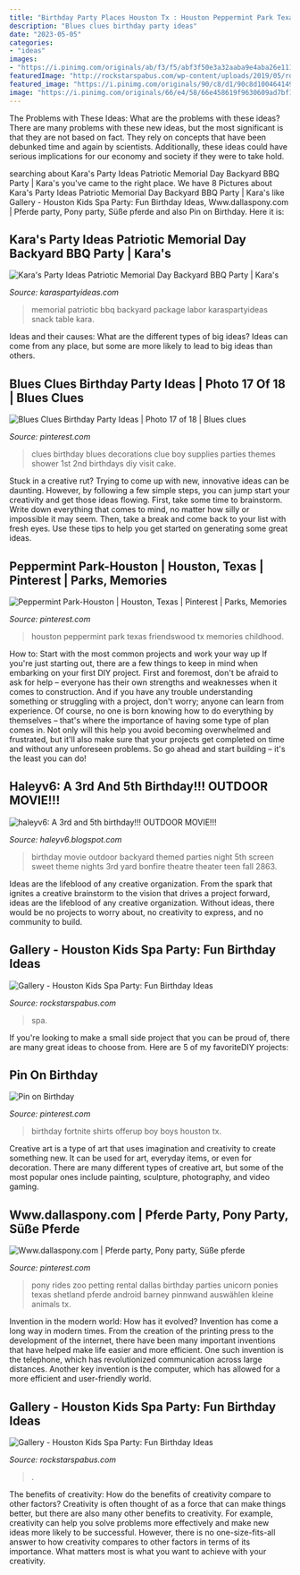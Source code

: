 ```yaml
---
title: "Birthday Party Places Houston Tx : Houston Peppermint Park Texas Friendswood Tx Memories Childhood"
description: "Blues clues birthday party ideas"
date: "2023-05-05"
categories:
- "ideas"
images:
- "https://i.pinimg.com/originals/ab/f3/f5/abf3f50e3a32aaba9e4aba26e111edff.jpg"
featuredImage: "http://rockstarspabus.com/wp-content/uploads/2019/05/rockstarspabus-photo-gallery-katy-tx.jpg"
featured_image: "https://i.pinimg.com/originals/90/c8/d1/90c8d10046414953f70b1706d4e36d49.jpg"
image: "https://i.pinimg.com/originals/66/e4/58/66e458619f9630609ad7bf189ba32c09.jpg"
---
```



The Problems with These Ideas: What are the problems with these ideas?
There are many problems with these new ideas, but the most significant is that they are not based on fact. They rely on concepts that have been debunked time and again by scientists. Additionally, these ideas could have serious implications for our economy and society if they were to take hold.

	

		
searching about Kara&#039;s Party Ideas Patriotic Memorial Day Backyard BBQ Party | Kara&#039;s you've came to the right place. We have 8 Pictures about Kara&#039;s Party Ideas Patriotic Memorial Day Backyard BBQ Party | Kara&#039;s like Gallery - Houston Kids Spa Party: Fun Birthday Ideas, Www.dallaspony.com | Pferde party, Pony party, Süße pferde and also Pin on Birthday. Here it is:
		
    
## Kara&#039;s Party Ideas Patriotic Memorial Day Backyard BBQ Party | Kara&#039;s

<img loading=lazy src="https://karaspartyideas.com/wp-content/uploads/2016/05/Patriotic-Memorial-Day-Backyard-BBQ-Party-via-Karas-Party-Ideas-KarasPartyIdeas.com20.jpg" onerror="this.onerror=null;this.src='https://tse1.mm.bing.net/th?id=OIP.UYHoFpODKhKLvWNTXMuBhgHaLH&amp;pid=15.1';" alt="Kara&#039;s Party Ideas Patriotic Memorial Day Backyard BBQ Party | Kara&#039;s">

_Source: karaspartyideas.com_

>memorial patriotic bbq backyard package labor karaspartyideas snack table kara. 

	

Ideas and their causes: What are the different types of big ideas?
Ideas can come from any place, but some are more likely to lead to big ideas than others.

    
## Blues Clues Birthday Party Ideas | Photo 17 Of 18 | Blues Clues

<img loading=lazy src="https://i.pinimg.com/originals/90/c8/d1/90c8d10046414953f70b1706d4e36d49.jpg" onerror="this.onerror=null;this.src='https://tse4.mm.bing.net/th?id=OIP.C9aYtHZ6TOn-QEVLk2tqDwHaE7&amp;pid=15.1';" alt="Blues Clues Birthday Party Ideas | Photo 17 of 18 | Blues clues">

_Source: pinterest.com_

>clues birthday blues decorations clue boy supplies parties themes shower 1st 2nd birthdays diy visit cake. 

	

Stuck in a creative rut? Trying to come up with new, innovative ideas can be daunting. However, by following a few simple steps, you can jump start your creativity and get those ideas flowing. First, take some time to brainstorm. Write down everything that comes to mind, no matter how silly or impossible it may seem. Then, take a break and come back to your list with fresh eyes. Use these tips to help you get started on generating some great ideas.

    
## Peppermint Park-Houston | Houston, Texas | Pinterest | Parks, Memories

<img loading=lazy src="https://s-media-cache-ak0.pinimg.com/736x/ef/be/67/efbe6767a879de2e349a3f1a6a4dbc7f.jpg" onerror="this.onerror=null;this.src='https://tse3.mm.bing.net/th?id=OIP.VQaklp9naUT2eG9aZyosLQHaFJ&amp;pid=15.1';" alt="Peppermint Park-Houston | Houston, Texas | Pinterest | Parks, Memories">

_Source: pinterest.com_

>houston peppermint park texas friendswood tx memories childhood. 

	

How to: Start with the most common projects and work your way up
If you're just starting out, there are a few things to keep in mind when embarking on your first DIY project. First and foremost, don't be afraid to ask for help – everyone has their own strengths and weaknesses when it comes to construction. And if you have any trouble understanding something or struggling with a project, don't worry; anyone can learn from experience.
Of course, no one is born knowing how to do everything by themselves – that's where the importance of having some type of plan comes in. Not only will this help you avoid becoming overwhelmed and frustrated, but it'll also make sure that your projects get completed on time and without any unforeseen problems. So go ahead and start building – it's the least you can do!

    
## Haleyv6: A 3rd And 5th Birthday!!! OUTDOOR MOVIE!!!

<img loading=lazy src="http://3.bp.blogspot.com/-jnOY8yIqvqc/T_yqSbrFfOI/AAAAAAAABVA/QZRylrfqq18/s1600/IMG_2863.JPG" onerror="this.onerror=null;this.src='https://tse2.mm.bing.net/th?id=OIP._B-zEIJAtzvAEznTn_BbiwHaE8&amp;pid=15.1';" alt="haleyv6: A 3rd and 5th birthday!!! OUTDOOR MOVIE!!!">

_Source: haleyv6.blogspot.com_

>birthday movie outdoor backyard themed parties night 5th screen sweet theme nights 3rd yard bonfire theatre theater teen fall 2863. 

	

Ideas are the lifeblood of any creative organization. From the spark that ignites a creative brainstorm to the vision that drives a project forward, ideas are the lifeblood of any creative organization. Without ideas, there would be no projects to worry about, no creativity to express, and no community to build.

    
## Gallery - Houston Kids Spa Party: Fun Birthday Ideas

<img loading=lazy src="http://rockstarspabus.com/wp-content/uploads/2019/05/rockstarspabus-photo-gallery-party-near-katy-tx.jpg" onerror="this.onerror=null;this.src='https://tse1.mm.bing.net/th?id=OIP.2-XK3no0SByNpqe2GjudigHaE8&amp;pid=15.1';" alt="Gallery - Houston Kids Spa Party: Fun Birthday Ideas">

_Source: rockstarspabus.com_

>spa. 

	

If you're looking to make a small side project that you can be proud of, there are many great ideas to choose from. Here are 5 of my favoriteDIY projects: 

    
## Pin On Birthday

<img loading=lazy src="https://i.pinimg.com/originals/66/e4/58/66e458619f9630609ad7bf189ba32c09.jpg" onerror="this.onerror=null;this.src='https://tse3.mm.bing.net/th?id=OIP.Zu-jNejkPGbXibbA2FrNaAHaJ4&amp;pid=15.1';" alt="Pin on Birthday">

_Source: pinterest.com_

>birthday fortnite shirts offerup boy boys houston tx. 

	

Creative art is a type of art that uses imagination and creativity to create something new. It can be used for art, everyday items, or even for decoration. There are many different types of creative art, but some of the most popular ones include painting, sculpture, photography, and video gaming.

    
## Www.dallaspony.com | Pferde Party, Pony Party, Süße Pferde

<img loading=lazy src="https://i.pinimg.com/originals/ab/f3/f5/abf3f50e3a32aaba9e4aba26e111edff.jpg" onerror="this.onerror=null;this.src='https://tse1.mm.bing.net/th?id=OIP._dmbjKT5fuXyxY22Lsn9NgHaKj&amp;pid=15.1';" alt="Www.dallaspony.com | Pferde party, Pony party, Süße pferde">

_Source: pinterest.com_

>pony rides zoo petting rental dallas birthday parties unicorn ponies texas shetland pferde android barney pinnwand auswählen kleine animals tx. 

	

Invention in the modern world: How has it evolved?
Invention has come a long way in modern times. From the creation of the printing press to the development of the internet, there have been many important inventions that have helped make life easier and more efficient. One such invention is the telephone, which has revolutionized communication across large distances. Another key invention is the computer, which has allowed for a more efficient and user-friendly world.

    
## Gallery - Houston Kids Spa Party: Fun Birthday Ideas

<img loading=lazy src="http://rockstarspabus.com/wp-content/uploads/2019/05/rockstarspabus-photo-gallery-katy-tx.jpg" onerror="this.onerror=null;this.src='https://tse4.mm.bing.net/th?id=OIP.nhiPNwVMAE3ZqtOP-DDJoAHaE8&amp;pid=15.1';" alt="Gallery - Houston Kids Spa Party: Fun Birthday Ideas">

_Source: rockstarspabus.com_

>. 

	

The benefits of creativity: How do the benefits of creativity compare to other factors?
Creativity is often thought of as a force that can make things better, but there are also many other benefits to creativity. For example, creativity can help you solve problems more effectively and make new ideas more likely to be successful. However, there is no one-size-fits-all answer to how creativity compares to other factors in terms of its importance. What matters most is what you want to achieve with your creativity.


